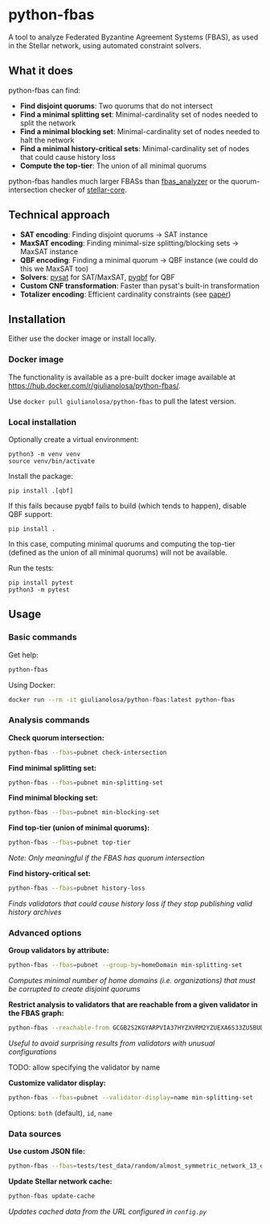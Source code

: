 # python-fbas

A tool to analyze Federated Byzantine Agreement Systems (FBAS), as used in the Stellar network, using automated constraint solvers.

## What it does

python-fbas can find:
- **Find disjoint quorums**: Two quorums that do not intersect
- **Find a minimal splitting set**: Minimal-cardinality set of nodes needed to split the network
- **Find a minimal blocking set**: Minimal-cardinality set of nodes needed to halt the network
- **Find a minimal history-critical sets**: Minimal-cardinality set of nodes that could cause history loss
- **Compute the top-tier**: The union of all minimal quorums

python-fbas handles much larger FBASs than [fbas_analyzer](https://github.com/trudi-group/fbas_analyzer) or the quorum-intersection checker of [stellar-core](https://github.com/stellar/stellar-core/).

## Technical approach

- **SAT encoding**: Finding disjoint quorums → SAT instance
- **MaxSAT encoding**: Finding minimal-size splitting/blocking sets → MaxSAT instance
- **QBF encoding**: Finding a minimal quorum → QBF instance (we could do this we MaxSAT too)
- **Solvers**: [pysat](https://pysathq.github.io/) for SAT/MaxSAT, [pyqbf](https://qbf.pages.sai.jku.at/pyqbf/) for QBF
- **Custom CNF transformation**: Faster than pysat's built-in transformation
- **Totalizer encoding**: Efficient cardinality constraints (see [paper](https://citeseerx.ist.psu.edu/document?repid=rep1&type=pdf&doi=a9481bf4ce2b5c20d2e282dd69dcb92bddcc36c9))

## Installation

Either use the docker image or install locally.

### Docker image

The functionality is available as a pre-built docker image available at https://hub.docker.com/r/giulianolosa/python-fbas/.

Use `docker pull giulianolosa/python-fbas` to pull the latest version.

### Local installation

Optionally create a virtual environment:

```
python3 -m venv venv
source venv/bin/activate
```

Install the package:
```
pip install .[qbf]
```
If this fails because pyqbf fails to build (which tends to happen), disable QBF support:
```
pip install .
```
In this case, computing minimal quorums and computing the top-tier (defined as the union of all minimal quorums) will not be available.

Run the tests:
```
pip install pytest
python3 -m pytest
```

## Usage

### Basic commands

Get help:
```bash
python-fbas
```

Using Docker:
```bash
docker run --rm -it giulianolosa/python-fbas:latest python-fbas
```

### Analysis commands

**Check quorum intersection:**
```bash
python-fbas --fbas=pubnet check-intersection
```

**Find minimal splitting set:**
```bash
python-fbas --fbas=pubnet min-splitting-set
```

**Find minimal blocking set:**
```bash
python-fbas --fbas=pubnet min-blocking-set
```

**Find top-tier (union of minimal quorums):**
```bash
python-fbas --fbas=pubnet top-tier
```
*Note: Only meaningful if the FBAS has quorum intersection*

**Find history-critical set:**
```bash
python-fbas --fbas=pubnet history-loss
```
*Finds validators that could cause history loss if they stop publishing valid history archives*

### Advanced options

**Group validators by attribute:**
```bash
python-fbas --fbas=pubnet --group-by=homeDomain min-splitting-set
```
*Computes minimal number of home domains (i.e. organizations) that must be corrupted to create disjoint quorums*

**Restrict analysis to validators that are reachable  from a given validator in the FBAS graph:**
```bash
python-fbas --reachable-from GCGB2S2KGYARPVIA37HYZXVRM2YZUEXA6S33ZU5BUDC6THSB62LZSTYH min-splitting-set
```
*Useful to avoid surprising results from validators with unusual configurations*

TODO: allow specifying the validator by name

**Customize validator display:**
```bash
python-fbas --fbas=pubnet --validator-display=name min-splitting-set
```
Options: `both` (default), `id`, `name`

### Data sources

**Use custom JSON file:**
```bash
python-fbas --fbas=tests/test_data/random/almost_symmetric_network_13_orgs_delete_prob_factor_1.json check-intersection
```

**Update Stellar network cache:**
```bash
python-fbas update-cache
```
*Updates cached data from the URL configured in `config.py`*
